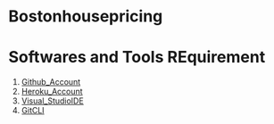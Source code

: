 # Bostonhousepricing
# Softwares and Tools REquirement

1. [Github_Account](https://github.com)
2. [Heroku_Account](https://heroku.com)
3. [Visual_StudioIDE](https://code.visualstudio.com/)
4. [GitCLI](https://git-scm.com/downloads)
